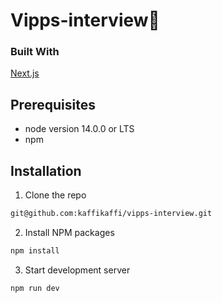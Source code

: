 # Vipps-interview🚀

### Built With

[Next.js](https://nextjs.org/docs)

## Prerequisites

- node version 14.0.0 or LTS
- npm

## Installation

1. Clone the repo

```sh
git@github.com:kaffikaffi/vipps-interview.git
```

2. Install NPM packages

```sh
npm install
```

3. Start development server

```sh
npm run dev
```
